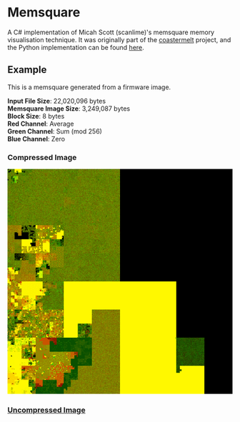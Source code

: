 # Memsquare
A C# implementation of Micah Scott (scanlime)'s memsquare memory visualisation technique. It was originally part of the [coastermelt](https://github.com/scanlime/coastermelt) project, and the Python implementation can be found [here](https://github.com/scanlime/coastermelt/blob/master/backdoor/memsquare.py).

## Example
This is a memsquare generated from a firmware image.

**Input File Size**: 22,020,096 bytes  
**Memsquare Image Size**: 3,249,087 bytes  
**Block Size**: 8 bytes  
**Red Channel**: Average  
**Green Channel**: Sum (mod 256)  
**Blue Channel**: Zero

### Compressed Image
![An example memsquare](img/small.png)

### [Uncompressed Image](img/big.png)
